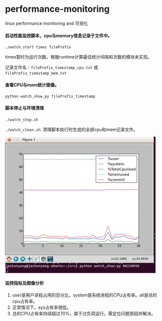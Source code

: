 performance-monitoring
======================

linux performance monitoring and 可视化

#### 启动性能监控脚本，cpu与memory信息记录于文件中。

`./watch_start times filePrefix`

times暂时为运行次数。根据runtime计算最佳统计间隔和次数的模块未实现。

记录文件名：`filePrefix_timestamp_cpu.txt` 或 `filePrefix_timestamp_mem.txt`

#### 查看CPU与mem统计图像。

`python watch_show.py filePrefix_timestamp`

#### 脚本停止与环境清理

`./watch_stop.sh`

`./watch_clean.sh`: 清理脚本执行时生成的全部cpu和mem记录文件。

![example of monitor][exp_monitor]

#### 监控指标及图像分析

1. user是用户进程占用的百分比，system是系统进程的CPU占有率。all是总的cpu占有率。
2. 正常情况下，sys占有率很低。
3. 总的CPU占有率持续超过70%，属于过负荷运行。需定位问题原因并解决。


[exp_monitor]:example_monitor.jpeg 'example of monitor'

